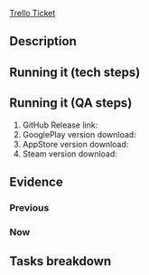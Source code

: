 [Trello Ticket](https://trello.com/c/<CARD-ID>)
<!-- [Figma/Invision Prototype](https://<link>) -->

## Description

<!-- [Tech summary of changes and/or context for reviewers] -->

## Running it (tech steps)

<!-- [Tech summary of steps to running it locally] -->
<!--
1. Checkout the following branches
    - git checout project-<000-name>
2. Run firebase migrations: <if necessary>
3. Run firebase backfills: <if necessary>
4. Activate feature flags: <if how>
5. ...
-->


## Running it (QA steps)

1. GitHub Release link: 
2. GooglePlay version download:
3. AppStore version download:
4. Steam version download:

## Evidence

<!-- [Tech summary of evidences that show the changes] -->

### Previous

<!-- [Some print or anything else how it was before your changes] -->

### Now

<!-- [Some print or anything else how it is right now after your changes] -->


## Tasks breakdown
<!--
- [x] Finished task
- [ ] Unfinished task
- [ ] ...
-->

<!-- ## Related PRs
- [project-000 PR](https://github.com/Organization/Project/pull/<ID>)
-->

<!--
## Useful Documentation

[Extra notes and/or links with extra configuration, e.g. square setup, apple/google pay setup, etc. ]
-->
